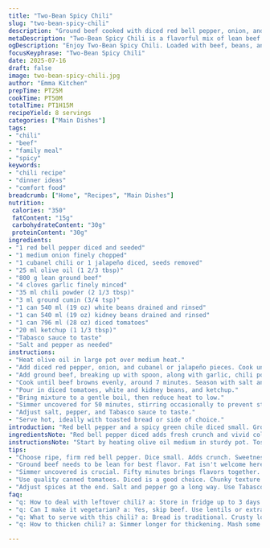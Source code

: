 ```yaml
---
title: "Two-Bean Spicy Chili"
slug: "two-bean-spicy-chili"
description: "Ground beef cooked with diced red bell pepper, onion, and a spicy cubanel or jalapeño pepper, simmered with white and kidney beans, diced tomatoes, and a blend of chili powder, cumin, and garlic. Oil used for sautéing. Finished with ketchup and hot sauce for extra kick. Long simmer to blend flavors. No gluten, dairy, eggs, or nuts. Serves eight."
metaDescription: "Two-Bean Spicy Chili is a flavorful mix of lean beef and beans. A hearty meal ready to warm your day. Perfect for sharing. No gluten or dairy."
ogDescription: "Enjoy Two-Bean Spicy Chili. Loaded with beef, beans, and spices. Hearty and delicious. Vegan-friendly options available. Perfect for groups."
focusKeyphrase: "Two-Bean Spicy Chili"
date: 2025-07-16
draft: false
image: two-bean-spicy-chili.jpg
author: "Emma Kitchen"
prepTime: PT25M
cookTime: PT50M
totalTime: PT1H15M
recipeYield: 8 servings
categories: ["Main Dishes"]
tags:
- "chili"
- "beef"
- "family meal"
- "spicy"
keywords:
- "chili recipe"
- "dinner ideas"
- "comfort food"
breadcrumb: ["Home", "Recipes", "Main Dishes"]
nutrition: 
 calories: "350"
 fatContent: "15g"
 carbohydrateContent: "30g"
 proteinContent: "30g"
ingredients:
- "1 red bell pepper diced and seeded"
- "1 medium onion finely chopped"
- "1 cubanel chili or 1 jalapeño diced, seeds removed"
- "25 ml olive oil (1 2/3 tbsp)"
- "800 g lean ground beef"
- "4 cloves garlic finely minced"
- "35 ml chili powder (2 1/3 tbsp)"
- "3 ml ground cumin (3/4 tsp)"
- "1 can 540 ml (19 oz) white beans drained and rinsed"
- "1 can 540 ml (19 oz) kidney beans drained and rinsed"
- "1 can 796 ml (28 oz) diced tomatoes"
- "20 ml ketchup (1 1/3 tbsp)"
- "Tabasco sauce to taste"
- "Salt and pepper as needed"
instructions:
- "Heat olive oil in large pot over medium heat."
- "Add diced red pepper, onion, and cubanel or jalapeño pieces. Cook until softened, about 6 minutes."
- "Add ground beef, breaking up with spoon, along with garlic, chili powder, and cumin."
- "Cook until beef browns evenly, around 7 minutes. Season with salt and pepper."
- "Pour in diced tomatoes, white and kidney beans, and ketchup."
- "Bring mixture to a gentle boil, then reduce heat to low."
- "Simmer uncovered for 50 minutes, stirring occasionally to prevent sticking."
- "Adjust salt, pepper, and Tabasco sauce to taste."
- "Serve hot, ideally with toasted bread or side of choice."
introduction: "Red bell pepper and a spicy green chile diced small. Ground beef, lean, breaks apart and browns dark. Garlic crushed fine mingles with cumin and chili powder, smoky and faintly sweet. Beans flow in two colors white and red, soft but firm, rinsed clean. Tomatoes canned, chunky and full, pouring rich juice into the pot. Ketchup adds a little sweet tang, Tabasco'd for fire. The pot simmers low, slow, building depths slowly. Eight hungry mouths are ahead. No milk, no nuts. Gluten gone. Chili bright, sometimes sharp, often warm and hearty. Stir often, watch the bottom, soft bubbles from low flame. Simple pantry stuff does magic."
ingredientsNote: "Red bell pepper diced adds fresh crunch and vivid color but also plays mellow sweet background. Using cubanel pepper keeps heat moderate; swap for jalapeño if you prefer sharper bite. Olive oil chosen for its fruity richness over other fats. Lean ground beef trimmed of excess fat stops chili from being greasy but stays moist. Garlic minced fine releases aroma thoroughly. Chili powder is broad but make sure no additives hidden within. Cumin powder gives earthiness. Two cans of beans — white (navy or cannellini) and kidney — balance textures in spoonful. Tomatoes canned diced supply acidity and moisture. Ketchup adds some subtle sweetness to balance spices. Tabasco sauce is adjustable; pump slowly, taste often. Salt and pepper for finishing seasoning. Ingredients chosen for allergy limitations — no dairy, nuts, eggs, or gluten — keep dish broadly accessible."
instructionsNote: "Start by heating olive oil medium in sturdy pot. Toss in diced vegetables and chopped chiles, softening them about six minutes till fragrant and tender but not mushy. Add ground beef and garlic immediately after stirring to brown meat well and let flavors develop. Spice powders go with meat; stir often to toast slightly, releasing aroma. Salt and pepper help here, but adjust at end. Pour tomatoes and beans after beef browned. Add ketchup for touch of sweetness. Bring whole pot to boil, then shift to low heat and simmer uncovered. Fifty minutes letting chili thicken, flavors marry slowly. Stir every five to ten minutes preventing sticking or uneven cooking. Taste at end for salt level and heat; finish with Tabasco. Serve while hot with crusty bread or preferred side. A slow simmer works best but total time can vary slightly with stove or pot thickness. The result is rich, complex, thick chili with tender beans and well-seasoned beef."
tips:
- "Choose ripe, firm red bell pepper. Dice small. Adds crunch. Sweetness balances heat. If you like spiciness, swap for jalapeño. More heat. Adjust seeds too."
- "Ground beef needs to be lean for best flavor. Fat isn't welcome here. Trim excess before cooking. Keep it moist without greasiness. Brown well, nice crust."
- "Simmer uncovered is crucial. Fifty minutes brings flavors together. Stir often. Prevent sticking. Don’t rush it. Lower heat allows rich taste to develop."
- "Use quality canned tomatoes. Diced is a good choice. Chunky texture enhances chili. Acidity matters. The right balance. Fresh is great, canned works too."
- "Adjust spices at the end. Salt and pepper go a long way. Use Tabasco cautiously. Heat it up gradually. Check taste profiles for balance."
faq:
- "q: How to deal with leftover chili? a: Store in fridge up to 3 days. Reheat on stove. Can freeze too. Thaw overnight. Microwaving works. Stir well."
- "q: Can I make it vegetarian? a: Yes, skip beef. Use lentils or extra beans. Alter spices too, less meatiness. Extra veggies boost flavor. Try it!"
- "q: What to serve with this chili? a: Bread is traditional. Crusty loaf pairs nice. Rice, cornbread also good. For lighter, salad options work great."
- "q: How to thicken chili? a: Simmer longer for thickening. Mash some beans into mix. Add cornmeal or extra diced tomatoes can help too. Balance it out."

---
```

